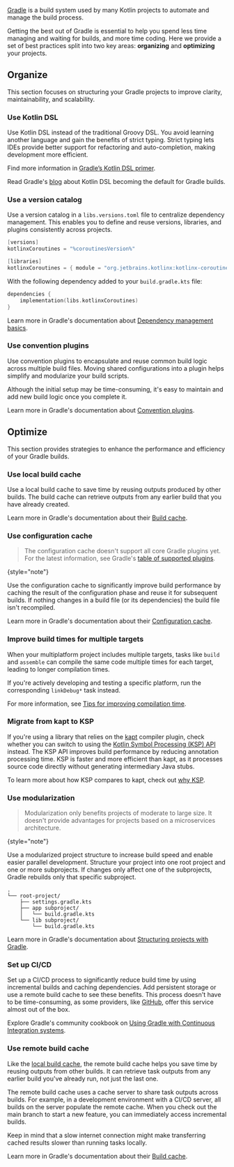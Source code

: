 [//]: # (title: Gradle best practices)

[Gradle](https://docs.gradle.org/current/userguide/userguide.html) is a build system used by many Kotlin projects to automate
and manage the build process.

Getting the best out of Gradle is essential to help you spend less time managing and waiting for builds, and more time 
coding. Here we provide a set of best practices split into two key areas: **organizing** and **optimizing** your projects.

## Organize

This section focuses on structuring your Gradle projects to improve clarity, maintainability, and scalability.

### Use Kotlin DSL

Use Kotlin DSL instead of the traditional Groovy DSL. You avoid learning another language and gain the benefits of strict
typing. Strict typing lets IDEs provide better support for refactoring and auto-completion, making development more efficient.

Find more information in [Gradle’s Kotlin DSL primer](https://docs.gradle.org/current/userguide/kotlin_dsl.html).

Read Gradle's [blog](https://blog.gradle.org/kotlin-dsl-is-now-the-default-for-new-gradle-builds) about Kotlin DSL becoming
the default for Gradle builds.

### Use a version catalog

Use a version catalog in a `libs.versions.toml` file to centralize dependency management. This enables you to define and 
reuse versions, libraries, and plugins consistently across projects.

```kotlin
[versions]
kotlinxCoroutines = "%coroutinesVersion%"

[libraries]
kotlinxCoroutines = { module = "org.jetbrains.kotlinx:kotlinx-coroutines-core", version.ref = "kotlinxCoroutines" }
```

With the following dependency added to your `build.gradle.kts` file:

```kotlin
dependencies {
    implementation(libs.kotlinxCoroutines)
}
```

Learn more in Gradle's documentation about [Dependency management basics](https://docs.gradle.org/current/userguide/dependency_management_basics.html#version_catalog).

### Use convention plugins

<primary-label ref="advanced"/>

Use convention plugins to encapsulate and reuse common build logic across multiple build files. Moving shared configurations
into a plugin helps simplify and modularize your build scripts.

Although the initial setup may be time-consuming, it's easy to maintain and add new build logic once you complete it.

Learn more in Gradle's documentation about [Convention plugins](https://docs.gradle.org/current/userguide/custom_plugins.html#sec:convention_plugins).

## Optimize

This section provides strategies to enhance the performance and efficiency of your Gradle builds.

### Use local build cache

Use a local build cache to save time by reusing outputs produced by other builds. The build cache can retrieve outputs from 
any earlier build that you have already created.

Learn more in Gradle's documentation about their [Build cache](https://docs.gradle.org/current/userguide/build_cache.html).

### Use configuration cache

> The configuration cache doesn't support all core Gradle plugins yet. For the latest information, see Gradle's
> [table of supported plugins](https://docs.gradle.org/current/userguide/configuration_cache.html#config_cache:plugins:core).
>
{style="note"}

Use the configuration cache to significantly improve build performance by caching the result of the configuration phase
and reuse it for subsequent builds. If nothing changes in a build file (or its dependencies) the build file isn't
recompiled.

Learn more in Gradle's documentation about their [Configuration cache](https://docs.gradle.org/current/userguide/configuration_cache.html).

### Improve build times for multiple targets

When your multiplatform project includes multiple targets, tasks like `build` and `assemble` can compile the same code 
multiple times for each target, leading to longer compilation times.

If you're actively developing and testing a specific platform, run the corresponding `linkDebug*` task instead.

For more information, see [Tips for improving compilation time](native-improving-compilation-time.md#gradle-configuration).

### Migrate from kapt to KSP

If you're using a library that relies on the [kapt](kapt.md) compiler plugin, check whether you can switch to using the [Kotlin Symbol Processing (KSP) API](ksp-overview.md)
instead. The KSP API improves build performance by reducing annotation processing time. KSP is faster and more efficient
than kapt, as it processes source code directly without generating intermediary Java stubs.

To learn more about how KSP compares to kapt, check out [why KSP](ksp-why-ksp.md).

### Use modularization

<primary-label ref="advanced"/>

> Modularization only benefits projects of moderate to large size. It doesn't provide advantages for projects based
> on a microservices architecture.
>
{style="note"}

Use a modularized project structure to increase build speed and enable easier parallel development. Structure your
project into one root project and one or more subprojects. If changes only affect one of the subprojects, Gradle
rebuilds only that specific subproject.

```none
.
└── root-project/
    ├── settings.gradle.kts
    ├── app subproject/
    │   └── build.gradle.kts
    └── lib subproject/
        └── build.gradle.kts
```

Learn more in Gradle's documentation about [Structuring projects with Gradle](https://docs.gradle.org/current/userguide/multi_project_builds.html).

### Set up CI/CD
<primary-label ref="advanced"/>

Set up a CI/CD process to significantly reduce build time by using incremental builds and caching dependencies. Add 
persistent storage or use a remote build cache to see these benefits. This process doesn't have to be time-consuming, 
as some providers, like [GitHub](https://github.com/features/actions), offer this service almost out of the box.

Explore Gradle's community cookbook on [Using Gradle with Continuous Integration systems](https://community.gradle.org/cookbook/ci/).

### Use remote build cache
<primary-label ref="advanced"/>

Like the [local build cache](#use-local-build-cache), the remote build cache helps you save time by reusing outputs
from other builds. It can retrieve task outputs from any earlier build you've already run, not just the last one.

The remote build cache uses a cache server to share task outputs across builds. For example, in a development environment
with a CI/CD server, all builds on the server populate the remote cache. When you check out the main branch to 
start a new feature, you can immediately access incremental builds.

Keep in mind that a slow internet connection might make transferring cached results slower than running tasks locally.

Learn more in Gradle's documentation about their [Build cache](https://docs.gradle.org/current/userguide/build_cache.html).